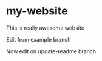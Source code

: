 # my-website

This is really awesome website

Edit from example branch

Now edit on update-readme branch
